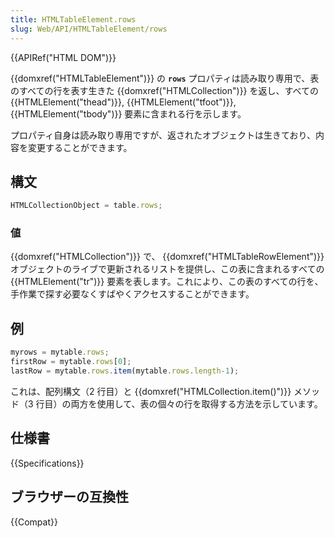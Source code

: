 ```yaml
---
title: HTMLTableElement.rows
slug: Web/API/HTMLTableElement/rows
---
```

{{APIRef("HTML DOM")}}

{{domxref("HTMLTableElement")}} の **`rows`** プロパティは読み取り専用で、表のすべての行を表す生きた {{domxref("HTMLCollection")}} を返し、すべての {{HTMLElement("thead")}}, {{HTMLElement("tfoot")}}, {{HTMLElement("tbody")}} 要素に含まれる行を示します。

プロパティ自身は読み取り専用ですが、返されたオブジェクトは生きており、内容を変更することができます。

## 構文

```js
HTMLCollectionObject = table.rows;
```

### 値

{{domxref("HTMLCollection")}} で、 {{domxref("HTMLTableRowElement")}} オブジェクトのライブで更新されるリストを提供し、この表に含まれるすべての {{HTMLElement("tr")}} 要素を表します。これにより、この表のすべての行を、手作業で探す必要なくすばやくアクセスすることができます。

## 例

```js
myrows = mytable.rows;
firstRow = mytable.rows[0];
lastRow = mytable.rows.item(mytable.rows.length-1);
```

これは、配列構文（2 行目）と {{domxref("HTMLCollection.item()")}} メソッド（3 行目）の両方を使用して、表の個々の行を取得する方法を示しています。

## 仕様書

{{Specifications}}

## ブラウザーの互換性

{{Compat}}
